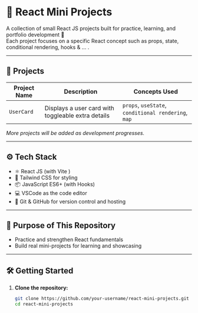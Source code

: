 # 🚀 React Mini Projects

A collection of small React JS projects built for practice, learning, and portfolio development 🎯  
Each project focuses on a specific React concept such as props, state, conditional rendering, hooks & ... .

---

## 📁 Projects

| Project Name | Description | Concepts Used |
|--------------|-------------|----------------|
| `UserCard`   | Displays a user card with toggleable extra details | `props`, `useState`, `conditional rendering`, `map` |

*More projects will be added as development progresses.*

---

## ⚙️ Tech Stack

- ⚛️ React JS (with Vite )
- 💅 Tailwind CSS for styling
- 📦 JavaScript ES6+ (with Hooks)
- 💻 VSCode as the code editor
- 🐙 Git & GitHub for version control and hosting

---

## 🎯 Purpose of This Repository

- Practice and strengthen React fundamentals
- Build real mini-projects for learning and showcasing

---

## 🛠️ Getting Started

1. **Clone the repository:**
   ```bash
   git clone https://github.com/your-username/react-mini-projects.git
   cd react-mini-projects
